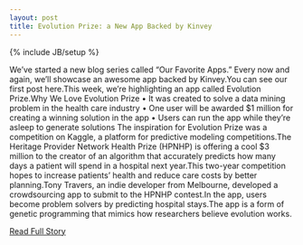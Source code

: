```yaml
---
layout: post
title: Evolution Prize: a New App Backed by Kinvey
---
```

{% include JB/setup %}<p>We’ve started a new blog series called “Our Favorite Apps.” Every now and again, we’ll showcase an awesome app backed by Kinvey.You can see our first post here.This week, we’re highlighting an app called Evolution Prize.Why We Love Evolution Prize
 • It was created to solve a data mining problem in the health care industry
 • One user will be awarded $1 million for creating a winning solution in the app
 • Users can run the app while they’re asleep to generate solutions
 The inspiration for Evolution Prize was a competition on Kaggle, a platform for predictive modeling competitions.The Heritage Provider Network Health Prize (HPNHP) is offering a cool $3 million to the creator of an algorithm that accurately predicts how many days a patient will spend in a hospital next year.This two-year competition hopes to increase patients’ health and reduce care costs by better planning.Tony Travers, an indie developer from Melbourne, developed a crowdsourcing app to submit to the HPNHP contest.In the app, users become problem solvers by predicting hospital stays.The app is a form of genetic programming that mimics how researchers believe evolution works.</p>
<p><a href="http://kinveyposts.wordpress.com/2013/01/21/evolution-prize-a-new-app-backed-by-kinvey/">Read Full Story</a></p>

